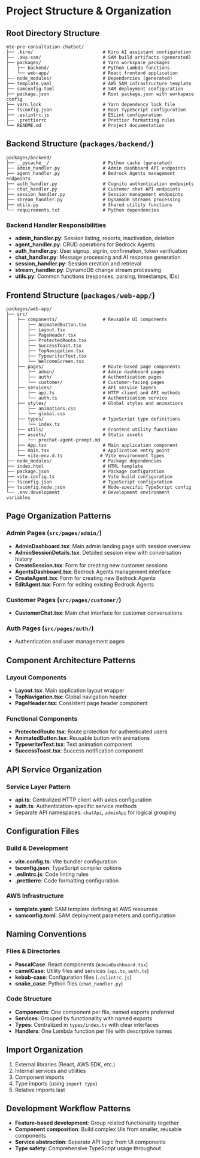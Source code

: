 # Project Structure & Organization

## Root Directory Structure
```
mte-pre-consultation-chatbot/
├── .kiro/                          # Kiro AI assistant configuration
├── .aws-sam/                       # SAM build artifacts (generated)
├── packages/                       # Yarn workspace packages
│   ├── backend/                    # Python Lambda functions
│   └── web-app/                    # React frontend application
├── node_modules/                   # Dependencies (generated)
├── template.yaml                   # AWS SAM infrastructure template
├── samconfig.toml                  # SAM deployment configuration
├── package.json                    # Root package.json with workspace config
├── yarn.lock                       # Yarn dependency lock file
├── tsconfig.json                   # Root TypeScript configuration
├── .eslintrc.js                    # ESLint configuration
├── .prettierrc                     # Prettier formatting rules
└── README.md                       # Project documentation
```

## Backend Structure (`packages/backend/`)
```
packages/backend/
├── __pycache__/                    # Python cache (generated)
├── admin_handler.py                # Admin dashboard API endpoints
├── agent_handler.py                # Bedrock Agents management endpoints
├── auth_handler.py                 # Cognito authentication endpoints
├── chat_handler.py                 # Customer chat API endpoints
├── session_handler.py              # Session management endpoints
├── stream_handler.py               # DynamoDB Streams processing
├── utils.py                        # Shared utility functions
└── requirements.txt                # Python dependencies
```

### Backend Handler Responsibilities
- **admin_handler.py**: Session listing, reports, inactivation, deletion
- **agent_handler.py**: CRUD operations for Bedrock Agents
- **auth_handler.py**: User signup, signin, confirmation, token verification
- **chat_handler.py**: Message processing and AI response generation
- **session_handler.py**: Session creation and retrieval
- **stream_handler.py**: DynamoDB change stream processing
- **utils.py**: Common functions (responses, parsing, timestamps, IDs)

## Frontend Structure (`packages/web-app/`)
```
packages/web-app/
├── src/
│   ├── components/                 # Reusable UI components
│   │   ├── AnimatedButton.tsx
│   │   ├── Layout.tsx
│   │   ├── PageHeader.tsx
│   │   ├── ProtectedRoute.tsx
│   │   ├── SuccessToast.tsx
│   │   ├── TopNavigation.tsx
│   │   ├── TypewriterText.tsx
│   │   └── WelcomeScreen.tsx
│   ├── pages/                      # Route-based page components
│   │   ├── admin/                  # Admin dashboard pages
│   │   ├── auth/                   # Authentication pages
│   │   └── customer/               # Customer-facing pages
│   ├── services/                   # API service layers
│   │   ├── api.ts                  # HTTP client and API methods
│   │   └── auth.ts                 # Authentication service
│   ├── styles/                     # Global styles and animations
│   │   ├── animations.css
│   │   └── global.css
│   ├── types/                      # TypeScript type definitions
│   │   └── index.ts
│   ├── utils/                      # Frontend utility functions
│   ├── assets/                     # Static assets
│   │   └── prechat-agent-prompt.md
│   ├── App.tsx                     # Main application component
│   ├── main.tsx                    # Application entry point
│   └── vite-env.d.ts              # Vite environment types
├── node_modules/                   # Package dependencies
├── index.html                      # HTML template
├── package.json                    # Package configuration
├── vite.config.ts                  # Vite build configuration
├── tsconfig.json                   # TypeScript configuration
├── tsconfig.node.json              # Node-specific TypeScript config
└── .env.development                # Development environment variables
```

## Page Organization Patterns

### Admin Pages (`src/pages/admin/`)
- **AdminDashboard.tsx**: Main admin landing page with session overview
- **AdminSessionDetails.tsx**: Detailed session view with conversation history
- **CreateSession.tsx**: Form for creating new customer sessions
- **AgentsDashboard.tsx**: Bedrock Agents management interface
- **CreateAgent.tsx**: Form for creating new Bedrock Agents
- **EditAgent.tsx**: Form for editing existing Bedrock Agents

### Customer Pages (`src/pages/customer/`)
- **CustomerChat.tsx**: Main chat interface for customer conversations

### Auth Pages (`src/pages/auth/`)
- Authentication and user management pages

## Component Architecture Patterns

### Layout Components
- **Layout.tsx**: Main application layout wrapper
- **TopNavigation.tsx**: Global navigation header
- **PageHeader.tsx**: Consistent page header component

### Functional Components
- **ProtectedRoute.tsx**: Route protection for authenticated users
- **AnimatedButton.tsx**: Reusable button with animations
- **TypewriterText.tsx**: Text animation component
- **SuccessToast.tsx**: Success notification component

## API Service Organization

### Service Layer Pattern
- **api.ts**: Centralized HTTP client with axios configuration
- **auth.ts**: Authentication-specific service methods
- Separate API namespaces: `chatApi`, `adminApi` for logical grouping

## Configuration Files

### Build & Development
- **vite.config.ts**: Vite bundler configuration
- **tsconfig.json**: TypeScript compiler options
- **.eslintrc.js**: Code linting rules
- **.prettierrc**: Code formatting configuration

### AWS Infrastructure
- **template.yaml**: SAM template defining all AWS resources
- **samconfig.toml**: SAM deployment parameters and configuration

## Naming Conventions

### Files & Directories
- **PascalCase**: React components (`AdminDashboard.tsx`)
- **camelCase**: Utility files and services (`api.ts`, `auth.ts`)
- **kebab-case**: Configuration files (`.eslintrc.js`)
- **snake_case**: Python files (`chat_handler.py`)

### Code Structure
- **Components**: One component per file, named exports preferred
- **Services**: Grouped by functionality with named exports
- **Types**: Centralized in `types/index.ts` with clear interfaces
- **Handlers**: One Lambda function per file with descriptive names

## Import Organization
1. External libraries (React, AWS SDK, etc.)
2. Internal services and utilities
3. Component imports
4. Type imports (using `import type`)
5. Relative imports last

## Development Workflow Patterns
- **Feature-based development**: Group related functionality together
- **Component composition**: Build complex UIs from smaller, reusable components
- **Service abstraction**: Separate API logic from UI components
- **Type safety**: Comprehensive TypeScript usage throughout